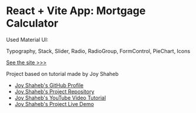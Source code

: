 # React + Vite App: Mortgage Calculator

Used Material UI:

Typography, Stack, Slider, Radio, RadioGroup, FormControl, PieChart, Icons

[See the site >>>](https://leomathot.github.io/Mortgage-Calculator/)


Project based on tutorial made by Joy Shaheb

- [Joy Shaheb's GitHub Profile](https://github.com/JoyShaheb)
- [Joy Shaheb's Project Repository](https://github.com/JoyShaheb/mortgage-calculator-tutorial)
- [Joy Shaheb's YouTube Video Tutorial](https://www.youtube.com/watch?v=uluphP4xXD8)
- [Joy Shaheb's Project Live Demo](https://mortgage-calculator-tutorial.vercel.app/)
